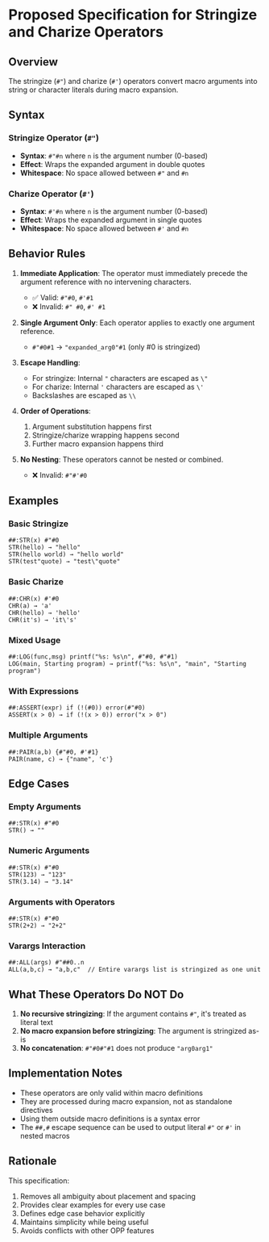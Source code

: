# Proposed Specification for Stringize and Charize Operators

## Overview

The stringize (`#"`) and charize (`#'`) operators convert macro arguments into string or character literals during macro expansion.

## Syntax

### Stringize Operator (`#"`)
- **Syntax**: `#"#n` where `n` is the argument number (0-based)
- **Effect**: Wraps the expanded argument in double quotes
- **Whitespace**: No space allowed between `#"` and `#n`

### Charize Operator (`#'`) 
- **Syntax**: `#'#n` where `n` is the argument number (0-based)
- **Effect**: Wraps the expanded argument in single quotes
- **Whitespace**: No space allowed between `#'` and `#n`

## Behavior Rules

1. **Immediate Application**: The operator must immediately precede the argument reference with no intervening characters.
   - ✅ Valid: `#"#0`, `#'#1`
   - ❌ Invalid: `#" #0`, `#' #1`

2. **Single Argument Only**: Each operator applies to exactly one argument reference.
   - `#"#0#1` → `"expanded_arg0"#1` (only #0 is stringized)

3. **Escape Handling**: 
   - For stringize: Internal `"` characters are escaped as `\"`
   - For charize: Internal `'` characters are escaped as `\'`
   - Backslashes are escaped as `\\`

4. **Order of Operations**:
   1. Argument substitution happens first
   2. Stringize/charize wrapping happens second
   3. Further macro expansion happens third

5. **No Nesting**: These operators cannot be nested or combined.
   - ❌ Invalid: `#"#'#0` 

## Examples

### Basic Stringize
```
##:STR(x) #"#0
STR(hello) → "hello"
STR(hello world) → "hello world"
STR(test"quote) → "test\"quote"
```

### Basic Charize
```
##:CHR(x) #'#0
CHR(a) → 'a'
CHR(hello) → 'hello'
CHR(it's) → 'it\'s'
```

### Mixed Usage
```
##:LOG(func,msg) printf("%s: %s\n", #"#0, #"#1)
LOG(main, Starting program) → printf("%s: %s\n", "main", "Starting program")
```

### With Expressions
```
##:ASSERT(expr) if (!(#0)) error(#"#0)
ASSERT(x > 0) → if (!(x > 0)) error("x > 0")
```

### Multiple Arguments
```
##:PAIR(a,b) {#"#0, #'#1}
PAIR(name, c) → {"name", 'c'}
```

## Edge Cases

### Empty Arguments
```
##:STR(x) #"#0
STR() → ""
```

### Numeric Arguments
```
##:STR(x) #"#0
STR(123) → "123"
STR(3.14) → "3.14"
```

### Arguments with Operators
```
##:STR(x) #"#0
STR(2+2) → "2+2"
```

### Varargs Interaction
```
##:ALL(args) #"##0..n
ALL(a,b,c) → "a,b,c"  // Entire varargs list is stringized as one unit
```

## What These Operators Do NOT Do

1. **No recursive stringizing**: If the argument contains `#"`, it's treated as literal text
2. **No macro expansion before stringizing**: The argument is stringized as-is
3. **No concatenation**: `#"#0#"#1` does not produce `"arg0arg1"`

## Implementation Notes

- These operators are only valid within macro definitions
- They are processed during macro expansion, not as standalone directives
- Using them outside macro definitions is a syntax error
- The `##,#` escape sequence can be used to output literal `#"` or `#'` in nested macros

## Rationale

This specification:
1. Removes all ambiguity about placement and spacing
2. Provides clear examples for every use case
3. Defines edge case behavior explicitly
4. Maintains simplicity while being useful
5. Avoids conflicts with other OPP features